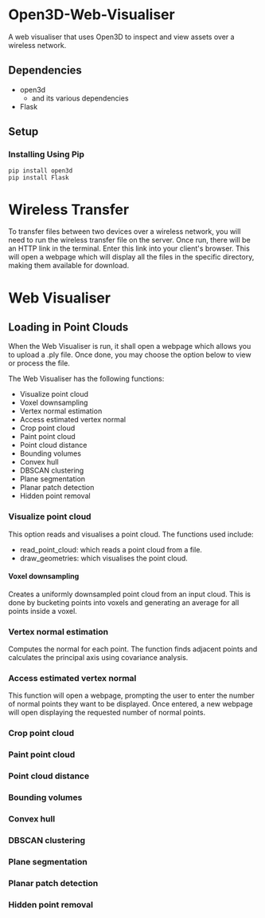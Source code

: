 # Open3D-Web-Visualiser
A web visualiser that uses Open3D to inspect and view assets over a wireless network.

## Dependencies
+ open3d
  + and its various dependencies
+ Flask

## Setup 


### Installing Using Pip
    pip install open3d
    pip install Flask

# Wireless Transfer
To transfer files between two devices over a wireless network, you will need to run the wireless transfer file on the server. Once run, there will be an HTTP link in the terminal. Enter this link into your client's browser. This will open a webpage which will display all the files in the specific directory, making them available for download. 

# Web Visualiser

## Loading in Point Clouds
When the Web Visualiser is run, it shall open a webpage which allows you to upload a .ply file. Once done, you may choose the option below to view or process the file. 

  
The Web Visualiser has the following functions:
- Visualize point cloud
- Voxel downsampling
- Vertex normal estimation
- Access estimated vertex normal
- Crop point cloud
- Paint point cloud
- Point cloud distance
- Bounding volumes
- Convex hull
- DBSCAN clustering
- Plane segmentation
- Planar patch detection
- Hidden point removal


### Visualize point cloud
This option reads and visualises a point cloud. The functions used include: 
- read_point_cloud: which reads a point cloud from a file. 
- draw_geometries: which visualises the point cloud.

#### Voxel downsampling
Creates a uniformly downsampled point cloud from an input cloud. This is done by bucketing points into voxels and generating an average for all points inside a voxel.

### Vertex normal estimation
Computes the normal for each point. The function finds adjacent points and calculates the principal axis using covariance analysis. 

### Access estimated vertex normal
This function will open a webpage, prompting the user to enter the number of normal points they want to be displayed. Once entered, a new webpage will open displaying the requested number of normal points. 

### Crop point cloud

### Paint point cloud

### Point cloud distance

### Bounding volumes

### Convex hull

### DBSCAN clustering

### Plane segmentation

### Planar patch detection

### Hidden point removal

